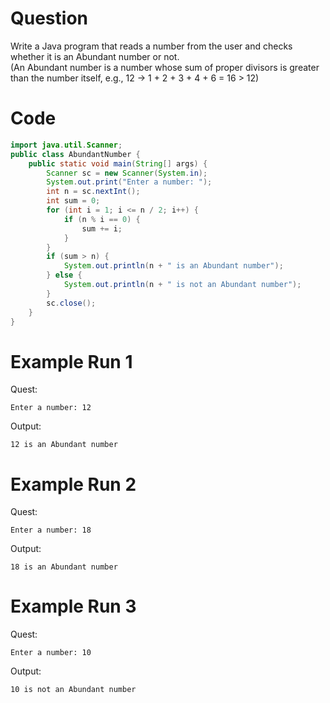 # Question
Write a Java program that reads a number from the user and checks whether it is an Abundant number or not.  
(An Abundant number is a number whose sum of proper divisors is greater than the number itself, e.g., 12 → 1 + 2 + 3 + 4 + 6 = 16 > 12)

# Code
```java
import java.util.Scanner;
public class AbundantNumber {
    public static void main(String[] args) {
        Scanner sc = new Scanner(System.in);
        System.out.print("Enter a number: ");
        int n = sc.nextInt();
        int sum = 0;
        for (int i = 1; i <= n / 2; i++) {
            if (n % i == 0) {
                sum += i;
            }
        }
        if (sum > n) {
            System.out.println(n + " is an Abundant number");
        } else {
            System.out.println(n + " is not an Abundant number");
        }
        sc.close();
    }
}
```

# Example Run 1
Quest:
```
Enter a number: 12
```
Output:
```
12 is an Abundant number
```

# Example Run 2
Quest:
```
Enter a number: 18
```
Output:
```
18 is an Abundant number
```

# Example Run 3
Quest:
```
Enter a number: 10
```
Output:
```
10 is not an Abundant number
```
